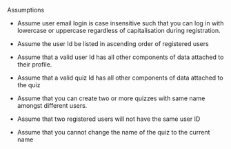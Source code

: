 Assumptions

* Assume user email login is case insensitive such that you can log in with 
lowercase or uppercase regardless of capitalisation during registration.

* Assume the user Id be listed in ascending order of registered users

* Assume that a valid user Id has all other components of data attached to their
profile.

* Assume that a valid quiz Id has all other components of data attached to the 
quiz

* Assume that you can create two or more quizzes with same name amongst 
different users.

* Assume that two registered users will not have the same user ID

* Assume that you cannot change the name of the quiz to the current name


